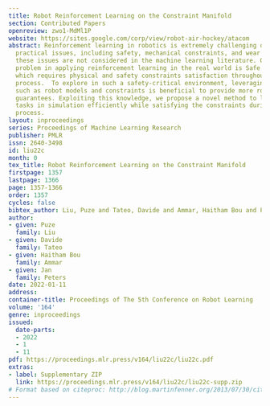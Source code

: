 ```yaml
---
title: Robot Reinforcement Learning on the Constraint Manifold
section: Contributed Papers
openreview: zwo1-MdMl1P
website: https://sites.google.com/corp/view/robot-air-hockey/atacom
abstract: Reinforcement learning in robotics is extremely challenging due to many
  practical issues, including safety, mechanical constraints, and wear and tear. Typically,
  these issues are not considered in the machine learning literature. One crucial
  problem in applying reinforcement learning in the real world is Safe Exploration,
  which requires physical and safety constraints satisfaction throughout the learning
  process.  To explore in such a safety-critical environment, leveraging known information
  such as robot models and constraints is beneficial to provide more robust safety
  guarantees. Exploiting this knowledge, we propose a novel method to learn robotics
  tasks in simulation efficiently while satisfying the constraints during the learning
  process.
layout: inproceedings
series: Proceedings of Machine Learning Research
publisher: PMLR
issn: 2640-3498
id: liu22c
month: 0
tex_title: Robot Reinforcement Learning on the Constraint Manifold
firstpage: 1357
lastpage: 1366
page: 1357-1366
order: 1357
cycles: false
bibtex_author: Liu, Puze and Tateo, Davide and Ammar, Haitham Bou and Peters, Jan
author:
- given: Puze
  family: Liu
- given: Davide
  family: Tateo
- given: Haitham Bou
  family: Ammar
- given: Jan
  family: Peters
date: 2022-01-11
address:
container-title: Proceedings of The 5th Conference on Robot Learning
volume: '164'
genre: inproceedings
issued:
  date-parts:
  - 2022
  - 1
  - 11
pdf: https://proceedings.mlr.press/v164/liu22c/liu22c.pdf
extras:
- label: Supplementary ZIP
  link: https://proceedings.mlr.press/v164/liu22c/liu22c-supp.zip
# Format based on citeproc: http://blog.martinfenner.org/2013/07/30/citeproc-yaml-for-bibliographies/
---
```

